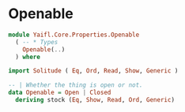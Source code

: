 # Openable

```haskell file=src/Yaifl/Core/Properties/Openable.hs
module Yaifl.Core.Properties.Openable 
  ( -- * Types
    Openable(..)
  ) where

import Solitude ( Eq, Ord, Read, Show, Generic )

-- | Whether the thing is open or not.
data Openable = Open | Closed 
  deriving stock (Eq, Show, Read, Ord, Generic)
```
